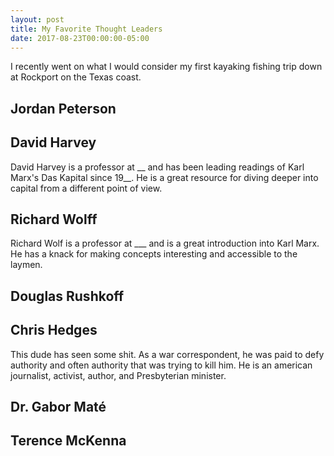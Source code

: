 ```yaml
---
layout: post
title: My Favorite Thought Leaders
date: 2017-08-23T00:00:00-05:00
---
```

I recently went on what I would consider my first kayaking fishing trip down at Rockport on the Texas coast.

## Jordan Peterson



## David Harvey

David Harvey is a professor at __ and has been leading readings of Karl Marx's Das Kapital since 19__. He is a great resource for diving deeper into capital from a different point of view.

## Richard Wolff

Richard Wolf is a professor at ___ and is a great introduction into Karl Marx. He has a knack for making concepts interesting and accessible to the laymen.

## Douglas Rushkoff



## Chris Hedges

This dude has seen some shit. As a war correspondent, he was paid to defy authority and often authority that was trying to kill him. He is an american journalist, activist, author, and Presbyterian minister.

## Dr. Gabor Maté



## Terence McKenna
